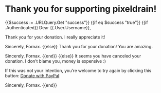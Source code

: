 # Thank you for supporting pixeldrain!

{{$success := .URLQuery.Get "success"}}
{{if eq $success "true"}}
	{{if .Authenticated}}
Dear {{.User.Username}},

Thank you for your donation. I really appreciate it!

Sincerely, Fornax.
	{{else}}
Thank you for your donation! You are amazing.

Sincerely, Fornax.
	{{end}}
{{else}}
It seems you have canceled your donation. I don't blame you, money is expensive :)

If this was not your intention, you're welcome to try again by clicking this button:
<a class="button" href="https://www.paypal.com/cgi-bin/webscr?cmd=_s-xclick&hosted_button_id=WU49A5NHPAZ9G&source=url">
Donate with PayPal
</a>

Sincerely, Fornax.
{{end}}
